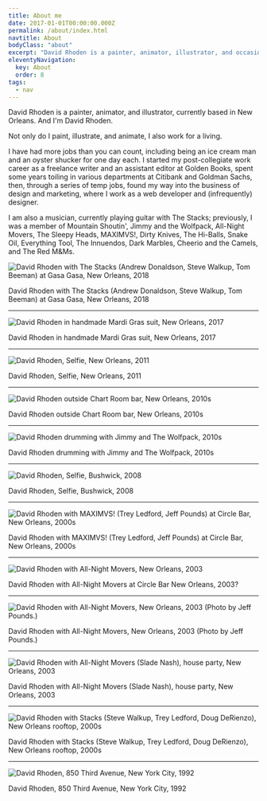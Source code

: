```yaml
---
title: About me
date: 2017-01-01T00:00:00.000Z
permalink: /about/index.html
navtitle: About
bodyClass: "about"
excerpt: "David Rhoden is a painter, animator, illustrator, and occasional musician, currently based in New Orleans."
eleventyNavigation:
  key: About
  order: 8
tags:
  - nav
---
```


David Rhoden is a painter, animator, and illustrator, currently based in New Orleans. And I'm David Rhoden.

Not only do I paint, illustrate, and animate, I also work for a living.

I have had more jobs than you can count, including being an ice cream man and an oyster shucker for one day each. I started my post-collegiate work career as a freelance writer and an assistant editor at Golden Books, spent some years toiling in various departments at Citibank and Goldman Sachs, then, through a series of temp jobs, found my way into the business of design and marketing, where I work as a web developer and (infrequently) designer.

I am also a musician, currently playing guitar with The Stacks; previously, I was a member of Mountain Shoutin', Jimmy and the Wolfpack, All-Night Movers, The Sleepy Heads, MAXIMVS!, Dirty Knives, The Hi-Balls, Snake Oil, Everything Tool, The Innuendos, Dark Marbles, Cheerio and the Camels, and The Red M&Ms.

![David Rhoden with The Stacks (Andrew Donaldson, Steve Walkup, Tom Beeman) at Gasa Gasa, New Orleans, 2018](/static/img/rock/stacksatgasagasa.jpg)

David Rhoden with The Stacks (Andrew Donaldson, Steve Walkup, Tom Beeman) at Gasa Gasa, New Orleans, 2018

---

![David Rhoden in handmade Mardi Gras suit, New Orleans, 2017](/static/img/about/mgsuit01.jpg)

David Rhoden in handmade Mardi Gras suit, New Orleans, 2017

---

![David Rhoden, Selfie, New Orleans, 2011](/static/img/about/selfportraitofdrr.jpg)

David Rhoden, Selfie, New Orleans, 2011

---

![David Rhoden outside Chart Room bar, New Orleans, 2010s](/static/img/about/davechartroomcrop.jpg)

David Rhoden outside Chart Room bar, New Orleans, 2010s

---

![David Rhoden drumming with Jimmy and The Wolfpack, 2010s](/static/img/rock/jawpdaviddrumminglakeside.jpg)

David Rhoden drumming with Jimmy and The Wolfpack, 2010s

---

![David Rhoden, Selfie, Bushwick, 2008](/static/img/about/dave2011.jpg)

David Rhoden, Selfie, Bushwick, 2008

---

![David Rhoden with MAXIMVS! (Trey Ledford, Jeff Pounds) at Circle Bar, New Orleans, 2000s](/static/img/rock/maximvs01.jpg)

David Rhoden with MAXIMVS! (Trey Ledford, Jeff Pounds) at Circle Bar, New Orleans, 2000s

---

![David Rhoden with All-Night Movers, New Orleans, 2003](/static/img/rock/davetalktoit.jpg)

David Rhoden with All-Night Movers at Circle Bar New Orleans, 2003?

---

![David Rhoden with All-Night Movers, New Orleans, 2003 (Photo by Jeff Pounds.)](/static/img/rock/ferrarabg.jpg)

David Rhoden with All-Night Movers, New Orleans, 2003 (Photo by Jeff Pounds.)

---

![David Rhoden with All-Night Movers (Slade Nash), house party, New Orleans, 2003](/static/img/rock/cover020803.jpg)

David Rhoden with All-Night Movers (Slade Nash), house party, New Orleans, 2003

---

![David Rhoden with Stacks (Steve Walkup, Trey Ledford, Doug DeRienzo), New Orleans rooftop, 2000s](/static/img/rock/stackstumbler.jpg)

David Rhoden with Stacks (Steve Walkup, Trey Ledford, Doug DeRienzo), New Orleans rooftop, 2000s

---

![David Rhoden, 850 Third Avenue, New York City, 1992](/static/img/about/drrinfrontof850.jpg)

David Rhoden, 850 Third Avenue, New York City, 1992
